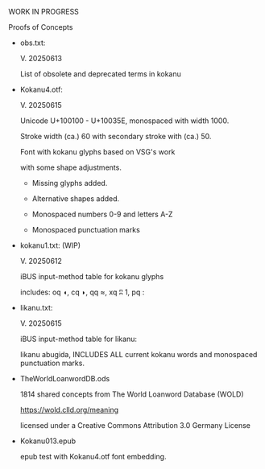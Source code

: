 WORK IN PROGRESS

Proofs of Concepts

- obs.txt:
  
  V. 20250613

  List of obsolete and deprecated terms in kokanu

- Kokanu4.otf:

  V. 20250615

  Unicode U+100100 - U+10035E, monospaced with width 1000.

  Stroke width (ca.) 60 with secondary stroke with (ca.) 50.

  Font with kokanu glyphs based on VSG's work

  with some shape adjustments.

  - Missing glyphs added.

  - Alternative shapes added.

  - Monospaced numbers 0-9 and letters A-Z
    
  - Monospaced punctuation marks

- kokanu1.txt: (WIP)

  V. 20250612

  iBUS input-method table for kokanu glyphs

  includes: oq	◖, cq	◗, qq	≈, xq	ʭ	1, pq	:
  
- likanu.txt:

  V. 20250615

  iBUS input-method table for likanu:

  likanu abugida, INCLUDES ALL current kokanu words
  and monospaced punctuation marks.

- TheWorldLoanwordDB.ods
  
  1814 shared concepts from The World Loanword Database (WOLD)
  
  https://wold.clld.org/meaning
  
  licensed under a Creative Commons Attribution 3.0 Germany License

- Kokanu013.epub

  epub test with Kokanu4.otf font embedding.
 

